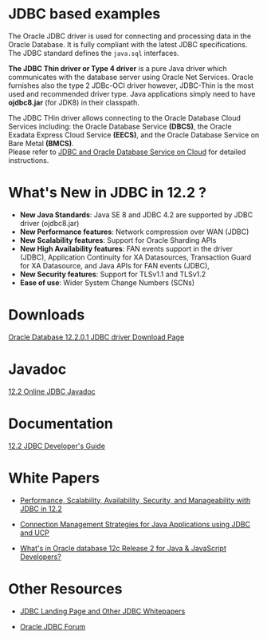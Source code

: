 # JDBC based examples  
The Oracle JDBC driver is used for connecting and processing data in the Oracle Database. It is fully compliant with the latest JDBC specifications.  The JDBC standard defines the `java.sql` interfaces. 

**The JDBC Thin driver or Type 4 driver** is a pure Java driver which communicates with the database server using Oracle Net Services.  Oracle furnishes also the type 2 JDBc-OCI driver however, JDBC-Thin  is the most used and recommended driver type.  Java applications simply need to have **ojdbc8.jar** (for JDK8) in their classpath. 

The JDBC THin driver allows connecting to the Oracle Database Cloud Services including: the Oracle Database Service **(DBCS)**, the Oracle Exadata Express Cloud Service **(EECS)**, and the Oracle Database Service on Bare Metal **(BMCS)**.  
Please refer to [JDBC and Oracle Database Service on Cloud](http://www.oracle.com/technetwork/database/application-development/jdbc/documentation/index.html) for detailed instructions. 

# What's New in JDBC in 12.2 ?

* **New Java Standards**: Java SE 8 and JDBC 4.2 are supported by JDBC driver (ojdbc8.jar) 
* **New Performance features**: Network compression over WAN (JDBC)
* **New Scalability features**: Support for Oracle Sharding APIs 
* **New High Availability features**: FAN events support in the driver (JDBC), Application Continuity for XA Datasources, Transaction Guard for XA Datasource, and Java APIs for FAN events (JDBC),
* **New Security features**: Support for TLSv1.1 and TLSv1.2
* **Ease of use**: Wider System Change Numbers (SCNs) 

# Downloads

[Oracle Database 12.2.0.1 JDBC driver Download Page](http://www.oracle.com/technetwork/database/features/jdbc/jdbc-ucp-122-3110062.html)

# Javadoc 

[12.2 Online JDBC Javadoc](http://docs.oracle.com/database/122/JAJDB/toc.htm) 

# Documentation 

[12.2 JDBC Developer's Guide](https://docs.oracle.com/database/122/JJDBC/toc.htm) 

# White Papers 

* [Performance, Scalability, Availability, Security, and Manageability with JDBC in 12.2](http://www.oracle.com/technetwork/database/application-development/jdbc/jdbcanducp122-3628966.pdf)

* [Connection Management Strategies for Java Applications using JDBC and UCP](http://www.oracle.com/technetwork/database/application-development/jdbc-ucp-conn-mgmt-strategies-3045654.pdf)

* [What's in Oracle database 12c Release 2 for Java & JavaScript Developers?](http://bit.ly/2orH5jf)

# Other Resources 

* [JDBC Landing Page and Other JDBC Whitepapers](http://www.oracle.com/technetwork/database/application-development/jdbc/overview/index.html)

* [Oracle JDBC Forum](https://community.oracle.com/community/java/database_connectivity/java_database_connectivity/)







